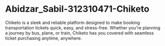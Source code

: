 # Abidzar_Sabil-312310471-Chiketo
Chiketo is a sleek and reliable platform designed to make booking transportation tickets quick, easy, and stress-free. Whether you're planning a journey by bus, plane, or train, Chiketo has you covered with seamless ticket purchasing anytime, anywhere.

